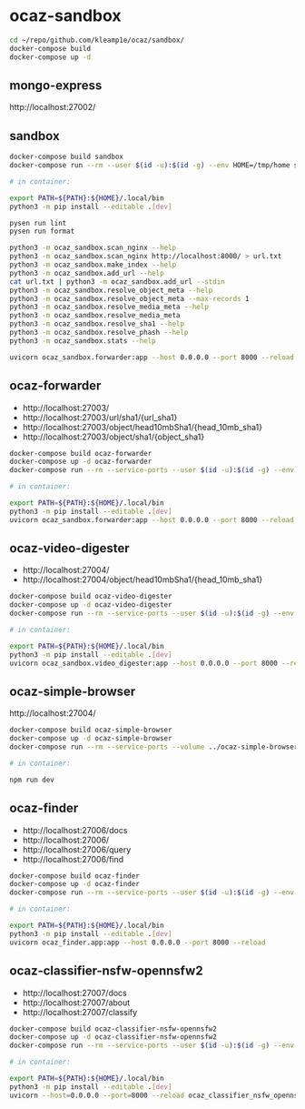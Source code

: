 # ocaz-sandbox

```sh
cd ~/repo/github.com/kleamp1e/ocaz/sandbox/
docker-compose build
docker-compose up -d
```

## mongo-express

http://localhost:27002/

## sandbox

```sh
docker-compose build sandbox
docker-compose run --rm --user $(id -u):$(id -g) --env HOME=/tmp/home sandbox

# in container:

export PATH=${PATH}:${HOME}/.local/bin
python3 -m pip install --editable .[dev]

pysen run lint
pysen run format

python3 -m ocaz_sandbox.scan_nginx --help
python3 -m ocaz_sandbox.scan_nginx http://localhost:8000/ > url.txt
python3 -m ocaz_sandbox.make_index --help
python3 -m ocaz_sandbox.add_url --help
cat url.txt | python3 -m ocaz_sandbox.add_url --stdin
python3 -m ocaz_sandbox.resolve_object_meta --help
python3 -m ocaz_sandbox.resolve_object_meta --max-records 1
python3 -m ocaz_sandbox.resolve_media_meta --help
python3 -m ocaz_sandbox.resolve_media_meta
python3 -m ocaz_sandbox.resolve_sha1 --help
python3 -m ocaz_sandbox.resolve_phash --help
python3 -m ocaz_sandbox.stats --help

uvicorn ocaz_sandbox.forwarder:app --host 0.0.0.0 --port 8000 --reload
```

## ocaz-forwarder

* http://localhost:27003/
* http://localhost:27003/url/sha1/{url_sha1}
* http://localhost:27003/object/head10mbSha1/{head_10mb_sha1}
* http://localhost:27003/object/sha1/{object_sha1}

```sh
docker-compose build ocaz-forwarder
docker-compose up -d ocaz-forwarder
docker-compose run --rm --service-ports --user $(id -u):$(id -g) --env HOME=/tmp/home --volume ../ocaz-sandbox:/mnt/workspace --workdir /mnt/workspace ocaz-forwarder bash

# in container:

export PATH=${PATH}:${HOME}/.local/bin
python3 -m pip install --editable .[dev]
uvicorn ocaz_sandbox.forwarder:app --host 0.0.0.0 --port 8000 --reload
```

## ocaz-video-digester

* http://localhost:27004/
* http://localhost:27004/object/head10mbSha1/{head_10mb_sha1}

```sh
docker-compose build ocaz-video-digester
docker-compose up -d ocaz-video-digester
docker-compose run --rm --service-ports --user $(id -u):$(id -g) --env HOME=/tmp/home --volume ../ocaz-sandbox:/mnt/workspace --workdir /mnt/workspace ocaz-video-digester bash

# in container:

export PATH=${PATH}:${HOME}/.local/bin
python3 -m pip install --editable .[dev]
uvicorn ocaz_sandbox.video_digester:app --host 0.0.0.0 --port 8000 --reload
```

## ocaz-simple-browser

http://localhost:27004/

```sh
docker-compose build ocaz-simple-browser
docker-compose up -d ocaz-simple-browser
docker-compose run --rm --service-ports --volume ../ocaz-simple-browser:/mnt/workspace --workdir /mnt/workspace/app ocaz-simple-browser sh

# in container:

npm run dev
```

## ocaz-finder

* http://localhost:27006/docs
* http://localhost:27006/
* http://localhost:27006/query
* http://localhost:27006/find

```sh
docker-compose build ocaz-finder
docker-compose up -d ocaz-finder
docker-compose run --rm --service-ports --user $(id -u):$(id -g) --env HOME=/tmp/home --volume ../ocaz-finder:/mnt/workspace --workdir /mnt/workspace ocaz-finder bash

# in container:

export PATH=${PATH}:${HOME}/.local/bin
python3 -m pip install --editable .[dev]
uvicorn ocaz_finder.app:app --host 0.0.0.0 --port 8000 --reload
```

## ocaz-classifier-nsfw-opennsfw2

* http://localhost:27007/docs
* http://localhost:27007/about
* http://localhost:27007/classify

```sh
docker-compose build ocaz-classifier-nsfw-opennsfw2
docker-compose up -d ocaz-classifier-nsfw-opennsfw2
docker-compose run --rm --service-ports --user $(id -u):$(id -g) --env HOME=/tmp/home --volume ../ocaz-classifier-nsfw-opennsfw2:/mnt/workspace --workdir /mnt/workspace ocaz-classifier-nsfw-opennsfw2 bash

# in container:

export PATH=${PATH}:${HOME}/.local/bin
python3 -m pip install --editable .[dev]
uvicorn --host=0.0.0.0 --port=8000 --reload ocaz_classifier_nsfw_opennsfw2.app:app
```

